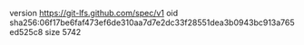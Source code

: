 version https://git-lfs.github.com/spec/v1
oid sha256:06f17be6faf473ef6de310aa7d7e2dc33f28551dea3b0943bc913a765ed525c8
size 5742
